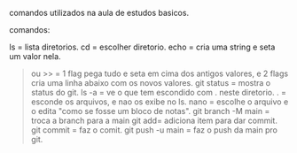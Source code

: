 comandos utilizados na aula de estudos basicos.


comandos:

ls = lista diretorios.
cd = escolher diretorio.
echo = cria uma string e seta um valor nela.
> ou >> = 1 flag pega tudo e seta em cima dos antigos valores, e 2 flags cria uma linha abaixo com os novos valores.
git status = mostra o status do git.
ls -a = ve o que tem escondido com . neste diretorio.
. = esconde os arquivos, e nao os exibe no ls.
nano = escolhe o arquivo e o edita "como se fosse um bloco de notas".
git branch -M main = troca a branch para a main
git add= adiciona item para dar commit.
git commit = faz o comit.
git push -u main = faz o push da main pro git.
